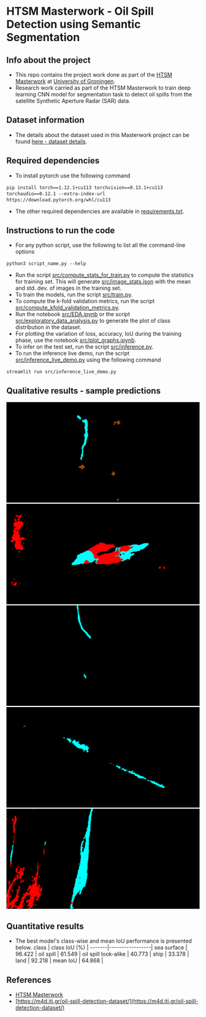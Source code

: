 # HTSM Masterwork - Oil Spill Detection using Semantic Segmentation


## Info about the project
* This repo contains the project work done as part of the [HTSM Masterwork](https://www.rug.nl/education/honours-college/htsm-masterprogramme/about-the-programme) at [University of Groningen](https://www.rug.nl/).
* Research work carried as part of the HTSM Masterwork to train deep learning CNN model for segmentation task to detect oil spills from the satellite
Synthetic Aperture Radar (SAR) data.


## Dataset information
* The details about the dataset used in this Masterwork project can be found [here - dataset details](https://m4d.iti.gr/oil-spill-detection-dataset/).


## Required dependencies
* To install pytorch use the following command
```
pip install torch==1.12.1+cu113 torchvision==0.13.1+cu113 torchaudio==0.12.1 --extra-index-url https://download.pytorch.org/whl/cu113
```
* The other required dependencies are available in [requirements.txt](requirements.txt).


## Instructions to run the code
* For any python script, use the following to list all the command-line options
```
python3 script_name.py --help
```
* Run the script [src/compute_stats_for_train.py](src/compute_stats_for_train.py) to
compute the statistics for training set. This will generate [src/image_stats.json](src/image_stats.json)
with the mean and std. dev. of images in the training set.
* To train the models, run the script [src/train.py](src/train.py).
* To compute the k-fold validation metrics, run the script [src/compute_kfold_validation_metrics.py](src/compute_kfold_validation_metrics.py).
* Run the notebook [src/EDA.ipynb](src/EDA.ipynb) or the script [src/exploratory_data_analysis.py](src/exploratory_data_analysis.py) to generate the plot of class distribution in the dataset.
* For plotting the variation of loss, accuracy, IoU during the training phase, use the notebook [src/plot_graphs.ipynb](src/plot_graphs.ipynb).
* To infer on the test set, run the script [src/inference.py](src/inference.py).
* To run the inference live demo, run the script [src/inference_live_demo.py](src/inference_live_demo.py) using the following command
```
streamlit run src/inference_live_demo.py
```

## Qualitative results - sample predictions
![Sample predicted mask 1](images/pred_mask_img_0001.png?raw=true)
![Sample predicted mask 2](images/pred_mask_img_0007.png?raw=true)
![Sample predicted mask 3](images/pred_mask_img_0035.png?raw=true)
![Sample predicted mask 4](images/pred_mask_img_0054.png?raw=true)
![Sample predicted mask 5](images/pred_mask_img_0105.png?raw=true)


## Quantitative results

* The best model's class-wise and mean IoU performance is presented below.
class  |  class IoU (%)  |
-------|-----------------|
sea surface  |  96.422  |
oil spill  |  61.549  |
oil spill look-alike  |  40.773  |
ship  |  33.378  |
land  |  92.218  |
mean IoU  |  64.868  |


## References
* [HTSM Masterwork](https://www.rug.nl/education/honours-college/htsm-masterprogramme/about-the-programme)
* [https://m4d.iti.gr/oil-spill-detection-dataset/](https://m4d.iti.gr/oil-spill-detection-dataset/)
